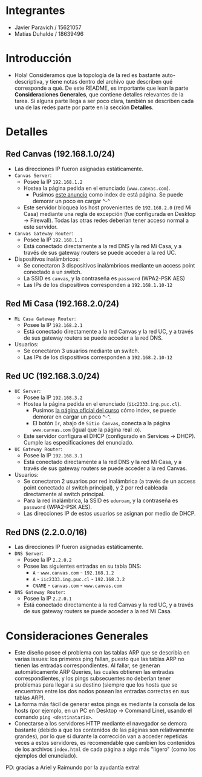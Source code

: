 # Integrantes
 - Javier Paravich / 15621057
 - Matías Duhalde / 18639496

# Introducción
 - Hola! Consideramos que la topología de la red es bastante auto-descriptiva, y tiene notas dentro del archivo que describen qué corresponde a qué. De este README, es importante que lean la parte **Consideraciones Generales**, que contiene detalles relevantes de la tarea. Si alguna parte llega a ser poco clara, también se describen cada una de las redes parte por parte en la sección **Detalles**.

# Detalles
## Red Canvas (192.168.1.0/24)
 - Las direcciones IP fueron asignadas estáticamente.
 - `Canvas Server`:
     - Posee la IP `192.168.1.2`
     - Hostea la página pedida en el enunciado (`www.canvas.com`).
         - Pusimos [este anuncio](https://cursos.canvas.uc.cl/courses/5536/discussion_topics/114336) como index de está página. Se puede demorar un poco en cargar ^-^
     - Este servidor bloquea los host provenientes de `192.168.2.0` (red Mi Casa) mediante una regla de excepción (fue configurada en Desktop -> Firewall). Todas las otras redes deberían tener acceso normal a este servidor.
 - `Canvas Gateway Router`:
     - Posee la IP `192.168.1.1`
     - Está conectado directamente a la red DNS y la red Mi Casa, y a través de sus gateway routers se puede acceder a la red UC.
 - Dispositivos inalámbricos:
     - Se conectaron 3 dispositivos inalámbricos mediante un access point conectado a un switch.
     - La SSID es `canvas`, y la contraseña es `password` (WPA2-PSK AES)
     - Las IPs de los dispositivos corresponden a `192.168.1.10-12`

## Red Mi Casa (192.168.2.0/24)
 - `Mi Casa Gateway Router`:
     - Posee la IP `192.168.2.1`
     - Está conectado directamente a la red Canvas y la red UC, y a través de sus gateway routers se puede acceder a la red DNS.
 - Usuarios:
     - Se conectaron 3 usuarios mediante un switch.
     - Las IPs de los dispositivos corresponden a `192.168.2.10-12`

## Red UC (192.168.3.0/24)
 - `UC Server`:
     - Posee la IP `192.168.3.2`
     - Hostea la página pedida en el enunciado (`iic2333.ing.puc.cl`).
         - Pusimos [la página oficial del curso](iic2333.ing.puc.cl) cómo index, se puede demorar en cargar un poco ^-^.
         - El botón `Ir`, abajo de `Sitio Canvas`, conecta a la página `www.canvas.com` (igual que la página real :o).
     - Este servidor configura el DHCP (configurado en Services -> DHCP). Cumple las especificaciones del enunciado.
 - `UC Gateway Router`:
     - Posee la IP `192.168.3.1`
     - Está conectado directamente a la red DNS y la red Mi Casa, y a través de sus gateway routers se puede acceder a la red Canvas.
 - Usuarios:
     - Se conectaron 2 usuarios por red inalámbrica (a través de un access point conectado al switch principal), y 2 por red cableada directamente al switch principal.
     - Para la red inalámbrica, la SSID es `eduroam`, y la contraseña es `password` (WPA2-PSK AES).
     - Las direcciones IP de estos usuarios se asignan por medio de DHCP.

## Red DNS (2.2.0.0/16)
 - Las direcciones IP fueron asignadas estáticamente.
 - `DNS Server`:
     - Posee la IP `2.2.0.2`
     - Posee las siguientes entradas en su tabla DNS:
        - `A` - `www.canvas.com` - `192.168.1.2`
        - `A` - `iic2333.ing.puc.cl` - `192.168.3.2`
        - `CNAME` - `canvas.com` - `www.canvas.com`
 - `DNS Gateway Router`:
     - Posee la IP `2.2.0.1`
     - Está conectado directamente a la red Canvas y la red UC, y a través de sus gateway routers se puede acceder a la red Mi Casa.


# Consideraciones Generales
 - Este diseño posee el problema con las tablas ARP que se describía en varias issues: los primeros ping fallan, puesto que las tablas ARP no tienen las entradas correspondientes. Al fallar, se generan automáticamente ARP Queries, las cuales obtienen las entradas correspondientes, y los pings subsecuentes no deberían tener problemas para llegar a su destino (siempre que los hosts que se encuentran entre los dos nodos posean las entradas correctas en sus tablas ARP).
 - La forma más fácil de generar estos pings es mediante la consola de los hosts (por ejemplo, en un PC en Desktop -> Command Line), usando el comando `ping <destinatario>`.
 - Conectarse a los servidores HTTP mediante el navegador se demora bastante (debido a que los contenidos de las páginas son relativamente grandes), por lo que si durante la corrección van a acceder repetidas veces a estos servidores, es recomendable que cambien los contenidos de los archivos `index.html` de cada página a algo más "ligero" (como los ejemplos del enunciado).

 PD: gracias a Ariel y Raimundo por la ayudantía extra!